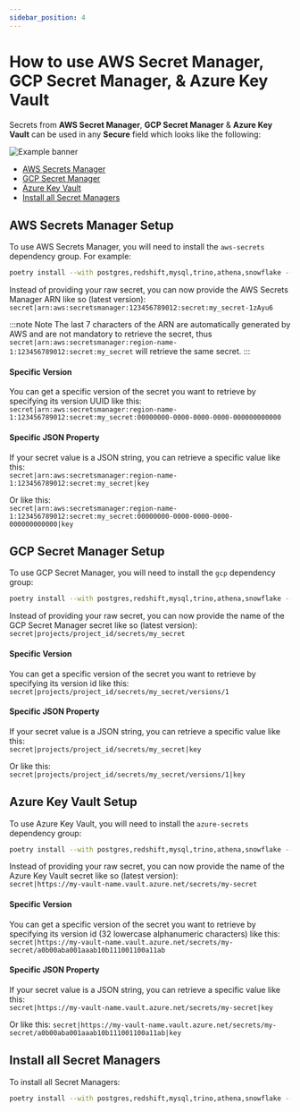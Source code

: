 ```yaml
---
sidebar_position: 4
---
```


# How to use AWS Secret Manager, GCP Secret Manager, & Azure Key Vault

Secrets from **AWS Secret Manager**, **GCP Secret Manager** & **Azure Key Vault** can be used in any **Secure** field which looks like the following:

![Example banner](/img/secure-field.png)

* [AWS Secrets Manager](#aws-secrets-manager-setup)
* [GCP Secret Manager](#gcp-secret-manager-setup)
* [Azure Key Vault](#azure-key-vault-setup)
* [Install all Secret Managers](#install-all-secret-managers)


## AWS Secrets Manager Setup
To use AWS Secrets Manager, you will need to install the `aws-secrets` dependency group. For example:
```bash
poetry install --with postgres,redshift,mysql,trino,athena,snowflake --with aws-secrets
```


Instead of providing your raw secret, you can now provide the AWS Secrets Manager ARN like so (latest version): <br/>
`secret|arn:aws:secretsmanager:123456789012:secret:my_secret-1zAyu6`

:::note Note
The last 7 characters of the ARN are automatically generated by AWS and are not mandatory to retrieve the secret, thus `secret|arn:aws:secretsmanager:region-name-1:123456789012:secret:my_secret` will retrieve the same secret.
:::

#### Specific Version
You can get a specific version of the secret you want to retrieve by specifying its version UUID like this: <br/>
`secret|arn:aws:secretsmanager:region-name-1:123456789012:secret:my_secret:00000000-0000-0000-0000-000000000000`

#### Specific JSON Property
If your secret value is a JSON string, you can retrieve a specific value like this: <br/>
`secret|arn:aws:secretsmanager:region-name-1:123456789012:secret:my_secret|key`

Or like this: <br/> 
`secret|arn:aws:secretsmanager:region-name-1:123456789012:secret:my_secret:00000000-0000-0000-0000-000000000000|key`


## GCP Secret Manager Setup
To use GCP Secret Manager, you will need to install the `gcp` dependency group:
```bash
poetry install --with postgres,redshift,mysql,trino,athena,snowflake --with gcp
```

Instead of providing your raw secret, you can now provide the name of the GCP Secret Manager secret like so (latest version): <br/>
`secret|projects/project_id/secrets/my_secret`

#### Specific Version
You can get a specific version of the secret you want to retrieve by specifying its version id like this: <br/> 
`secret|projects/project_id/secrets/my_secret/versions/1`

#### Specific JSON Property
If your secret value is a JSON string, you can retrieve a specific value like this: <br/>
`secret|projects/project_id/secrets/my_secret|key`

Or like this: <br/>
`secret|projects/project_id/secrets/my_secret/versions/1|key`



## Azure Key Vault Setup
To use Azure Key Vault, you will need to install the `azure-secrets` dependency group:
```bash
poetry install --with postgres,redshift,mysql,trino,athena,snowflake --with azure-secrets
```

Instead of providing your raw secret, you can now provide the name of the Azure Key Vault secret like so (latest version): <br/>
`secret|https://my-vault-name.vault.azure.net/secrets/my-secret`

#### Specific Version
You can get a specific version of the secret you want to retrieve by specifying its version id (32 lowercase alphanumeric characters) like this: <br/> 
`secret|https://my-vault-name.vault.azure.net/secrets/my-secret/a0b00aba001aaab10b111001100a11ab`

#### Specific JSON Property
If your secret value is a JSON string, you can retrieve a specific value like this: <br/>
`secret|https://my-vault-name.vault.azure.net/secrets/my-secret|key`

Or like this: 
`secret|https://my-vault-name.vault.azure.net/secrets/my-secret/a0b00aba001aaab10b111001100a11ab|key`

## Install all Secret Managers

To install all Secret Managers:

```bash
poetry install --with postgres,redshift,mysql,trino,athena,snowflake --with aws-secrets,gcp,azure-secrets
```
